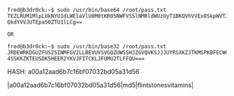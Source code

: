 
```
fred@b3dr0ck:~$ sudo /usr/bin/base64 /root/pass.txt
TEZLRUM1MlpLUkNYU1dLWElaVlU0M0tKR05NWFVSSlNMRldWUzUyT1BKQVhVVExOSkpWVTJSQ1dO
QkdYVVJUTEpaS0ZTU1lLCg==

OR

fred@b3dr0ck:~$ sudo /usr/bin/base32 /root/pass.txt
JRDEWRKDGUZFUS2SINMFGV2LLBEVUVSVGQZUWSSHJZGVQVKSJJJUYRSXKZJTKMSPKBFECWCVKRGE
4SSKKZKTEUSDK5HEER2YKVJFITCKLJFUMU2TLFFQU===
```

HASH: a00a12aad6b7c16bf07032bd05a31d56

|a00a12aad6b7c16bf07032bd05a31d56|md5|flintstonesvitamins|